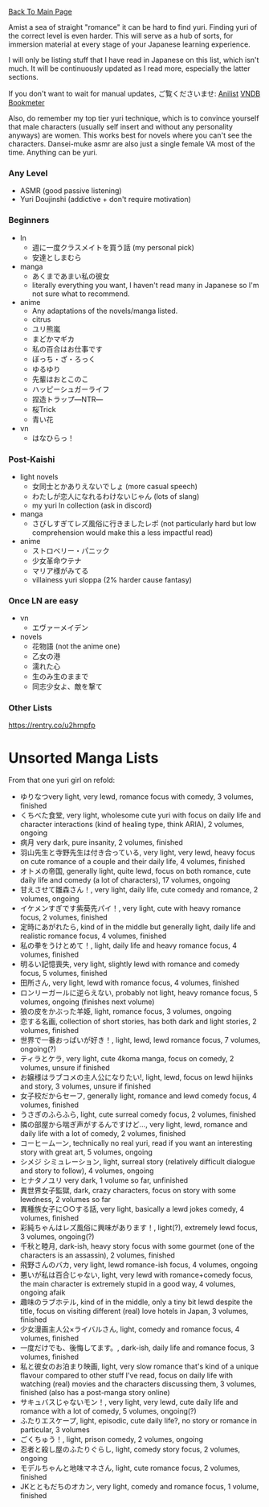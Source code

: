 [Back To Main Page](https://imoutosarehot.github.io/TheYuriWay/)

Amist a sea of straight "romance" it can be hard to find yuri. Finding yuri of the correct level is even harder. This will serve as a hub of sorts, for immersion material at every stage of your Japanese learning experience. 

I will only be listing stuff that I have read in Japanese on this list, which isn't much. It will be continuously updated as I read more, especially the latter sections.

If you don't want to wait for manual updates, ご覧くださいませ:
[Anilist](https://anilist.co/user/fumofumo18/)
[VNDB](https://vndb.org/u288214)
[Bookmeter](https://bookmeter.com/users/1536070)

Also, do remember my top tier yuri technique, which is to convince yourself that male characters (usually self insert and without any personality anyways) are women. This works best for novels where you can't see the characters. Dansei-muke asmr are also just a single female VA most of the time. Anything can be yuri.
### Any Level 
- ASMR (good passive listening)
- Yuri Doujinshi (addictive + don't require motivation)
### Beginners
- ln
	- 週に一度クラスメイトを買う話 (my personal pick)
	- 安達としまむら
- manga
	- あくまであまい私の彼女
	- literally everything you want, I haven't read many in Japanese so I'm not sure what to recommend.
- anime
	- Any adaptations of the novels/manga listed.
	- citrus
	- ユリ熊嵐
	- まどかマギカ
	- 私の百合はお仕事です
	- ぼっち・ざ・ろっく
	- ゆるゆり
	- 先輩はおとこのこ
	- ハッピーシュガーライフ
	- 捏造トラップ―NTR―
	- 桜Trick
	- 青い花
 - vn
 	- はなひらっ！ 
### Post-Kaishi
- light novels
	- 女同士とかありえないでしょ (more casual speech)
	- わたしが恋人になれるわけないじゃん (lots of slang)
	- my yuri ln collection (ask in discord)
- manga 
	- さびしすぎてレズ風俗に行きましたレポ (not particularly hard but low comprehension would make this a less impactful read)
- anime 
	- ストロベリー・パニック
	- 少女革命ウテナ
	- マリア様がみてる
	- villainess yuri sloppa (2% harder cause fantasy)
### Once LN are easy
- vn
	- エヴァーメイデン
- novels 
	- 花物語 (not the anime one)
	- 乙女の港
	- 濡れた心
	- 生のみ生のままで
	- 同志少女よ、敵を撃て

### Other Lists

https://rentry.co/u2hrnpfp

# Unsorted Manga Lists 

From that one yuri girl on refold:
- ゆりなつvery light, very lewd, romance focus with comedy, 3 volumes, finished
- くちべた食堂, very light, wholesome cute yuri with focus on daily life and character interactions (kind of healing type, think ARIA), 2 volumes, ongoing  
- 病月 very dark, pure insanity, 2 volumes, finished
- 羽山先生と寺野先生は付き合っている, very light, very lewd, heavy focus on cute romance of a couple and their daily life, 4 volumes, finished 
- オトメの帝国, generally light, quite lewd, focus on both romance, cute daily life and comedy (a lot of characters), 17 volumes, ongoing
- 甘えさせて雛森さん！, very light, daily life, cute comedy and romance, 2 volumes, ongoing
- イケメンすぎです紫葵先パイ！, very light, cute with heavy romance focus, 2 volumes, finished
- 定時にあがれたら, kind of in the middle but generally light, daily life and realistic romance focus, 4 volumes, finished
- 私の拳をうけとめて！, light, daily life and heavy romance focus, 4 volumes, finished
- 明るい記憶喪失, very light, slightly lewd with romance and comedy focus, 5 volumes, finished
- 田所さん, very light, lewd with romance focus, 4 volumes, finished
- ロンリーガールに逆らえない, probably not light, heavy romance focus, 5 volumes, ongoing (finishes next volume)
- 狼の皮をかぶった羊姫, light, romance focus, 3 volumes, ongoing
- 恋する名画, collection of short stories, has both dark and light stories, 2 volumes, finished
- 世界で一番おっぱいが好き！, light, lewd, lewd romance focus, 7 volumes, ongoing(?)
- ティラとケラ, very light, cute 4koma manga, focus on comedy, 2 volumes, unsure if finished
- お嬢様はラブコメの主人公になりたい!, light, lewd, focus on lewd hijinks and story, 3 volumes, unsure if finished 
- 女子校だからセーフ, generally light, romance and lewd comedy focus, 4 volumes, finished 
- うさぎのふらふら, light, cute surreal comedy focus, 2 volumes, finished 
- 隣の部屋から喘ぎ声がするんですけど…, very light, lewd, romance and daily life with a lot of comedy, 2 volumes, finished 
- コーヒームーン, technically no real yuri, read if you want an interesting story with great art, 5 volumes, ongoing 
- シメジ シミュレーション, light, surreal story (relatively difficult dialogue and story to follow), 4 volumes, ongoing
- ヒナタノユリ very dark, 1 volume so far, unfinished 
- 異世界女子監獄, dark, crazy characters, focus on story with some lewdness, 2 volumes so far 
- 異種族女子に○○する話, very light, basically a lewd jokes comedy, 4 volumes, finished
- 彩純ちゃんはレズ風俗に興味があります！, light(?), extremely lewd focus, 3 volumes, ongoing(?)
- 千秋と睦月, dark-ish, heavy story focus with some gourmet (one of the characters is an assassin), 2 volumes, finished 
- 飛野さんのバカ, very light, lewd romance-ish focus, 4 volumes, ongoing 
- 悪いが私は百合じゃない, light, very lewd with romance+comedy focus, the main character is extremely stupid in a good way, 4 volumes, ongoing afaik 
- 趣味のラブホテル, kind of in the middle, only a tiny bit lewd despite the title, focus on visiting different (real) love hotels in Japan, 3 volumes, finished 
- 少女漫画主人公×ライバルさん, light, comedy and romance focus, 4 volumes, finished 
- 一度だけでも、後悔してます。, dark-ish, daily life and romance focus, 3 volumes, finished 
- 私と彼女のお泊まり映画, light, very slow romance that's kind of a unique flavour compared to other stuff I've read, focus on daily life with watching (real) movies and the characters discussing them, 3 volumes, finished (also has a post-manga story online) 
- サキュバスじゃないモン！, very light, very lewd, cute daily life and romance with a lot of comedy, 5 volumes, ongoing(?) 
- ふたりエスケープ, light, episodic, cute daily life?, no story or romance in particular, 3 volumes 
- ごくちゅう！, light, prison comedy, 2 volumes, ongoing 
- 忍者と殺し屋のふたりぐらし, light, comedy story focus, 2 volumes, ongoing 
- モデルちゃんと地味マネさん, light, cute romance focus, 2 volumes, finished
- JKとともだちのオカン, very light, comedy and romance focus, 1 volume, finished
